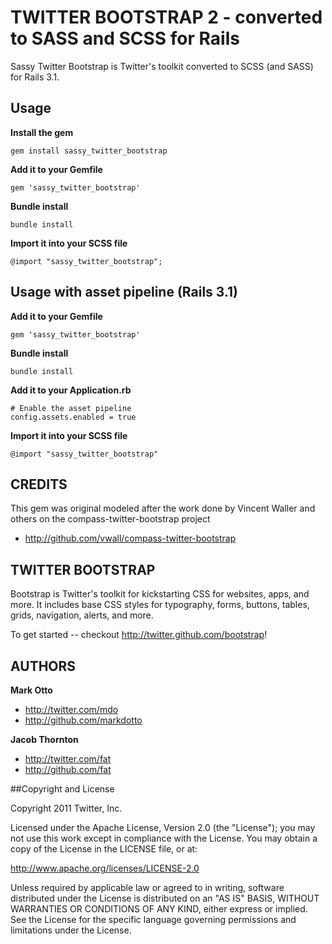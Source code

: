 # TWITTER BOOTSTRAP 2 - converted to SASS and SCSS for Rails

Sassy Twitter Bootstrap is Twitter's toolkit converted to SCSS (and SASS) for Rails 3.1.

## Usage

**Install the gem**

    gem install sassy_twitter_bootstrap

**Add it to your Gemfile**

    gem 'sassy_twitter_bootstrap'

**Bundle install**

    bundle install

**Import it into your SCSS file**

    @import "sassy_twitter_bootstrap";

## Usage with asset pipeline (Rails 3.1)

**Add it to your Gemfile**

    gem 'sassy_twitter_bootstrap'

**Bundle install**

    bundle install

**Add it to your Application.rb**
        
    # Enable the asset pipeline
    config.assets.enabled = true

**Import it into your SCSS file**

    @import "sassy_twitter_bootstrap"


## CREDITS

This gem was original modeled after the work done by Vincent Waller and others on the compass-twitter-bootstrap project

+ http://github.com/vwall/compass-twitter-bootstrap



## TWITTER BOOTSTRAP

Bootstrap is Twitter's toolkit for kickstarting CSS for websites, apps, and more. It includes base CSS styles for typography, forms, buttons, tables, grids, navigation, alerts, and more.

To get started -- checkout http://twitter.github.com/bootstrap!

## AUTHORS

**Mark Otto**

+ http://twitter.com/mdo
+ http://github.com/markdotto

**Jacob Thornton**

+ http://twitter.com/fat
+ http://github.com/fat


##Copyright and License

Copyright 2011 Twitter, Inc.

Licensed under the Apache License, Version 2.0 (the "License");
you may not use this work except in compliance with the License.
You may obtain a copy of the License in the LICENSE file, or at:

   http://www.apache.org/licenses/LICENSE-2.0

Unless required by applicable law or agreed to in writing, software
distributed under the License is distributed on an "AS IS" BASIS,
WITHOUT WARRANTIES OR CONDITIONS OF ANY KIND, either express or implied.
See the License for the specific language governing permissions and
limitations under the License.
